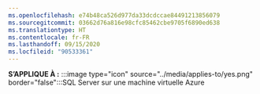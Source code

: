 ```yaml
---
ms.openlocfilehash: e74b48ca526d977da33dcdccae84491213856079
ms.sourcegitcommit: 03662d76a816e98cfc85462cbe9705f6890ed638
ms.translationtype: HT
ms.contentlocale: fr-FR
ms.lasthandoff: 09/15/2020
ms.locfileid: "90533361"
---
```

<Token>**S’APPLIQUE À :** :::image type="icon" source="../media/applies-to/yes.png" border="false":::SQL Server sur une machine virtuelle Azure </Token> 

